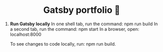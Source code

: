 <h1 align="center">
  Gatsby portfolio 🚀 
</h1>

1. **Run Gatsby locally**
   In one shell tab, run the command: npm run build
   In a second tab, run the command: npm start
   In a browser, open: localhost:8000

   To see changes to code locally, run: npm run build.
